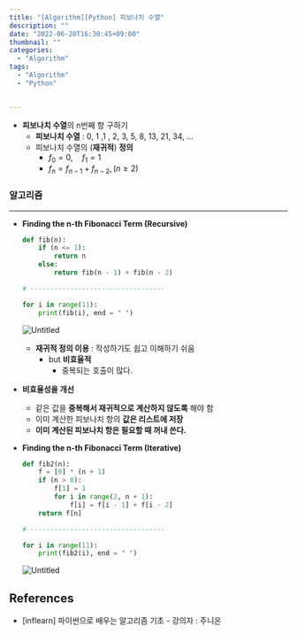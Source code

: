 ```yaml
---
title: "[Algorithm][Python] 피보나치 수열"
description: ""
date: "2022-06-20T16:30:45+09:00"
thumbnail: ""
categories:
  - "Algorithm"
tags:
  - "Algorithm"
  - "Python"


---
```

<!--more-->

- **피보나치 수열**의 n번째 항 구하기
    - **피보나치 수열** : 0, 1 ,1 , 2, 3, 5, 8, 13, 21, 34, …
    - 피보나치 수열의 (**재귀적**) **정의**
        - $f_{0}=0,\quad f_{1} = 1$
        - $f_{n}=f_{n-1}+f_{n-2}, (n \geq 2)$

### 알고리즘

---

- **Finding the n-th Fibonacci Term (Recursive)**
    
    ```python
    def fib(n):
    	if (n <= 1):
    		return n
    	else:
    		return fib(n - 1) + fib(n - 2)
    
    # ----------------------------------
    
    for i in range(11):
    	print(fib(i), end = " ")
    ```
    
    ![Untitled](/images/algorithm/lang_python/피보나치_수열/Untitled.png)
    
    - **재귀적 정의 이용** : 작성하기도 쉽고 이해하기 쉬움
        - but **비효율적**
            - 중복되는 호출이 많다.
- **비효율성을 개선**
    - 같은 값을 **중복해서 재귀적으로 계산하지 않도록** 해야 함
    - 이미 계산한 피보나치 항의 **값은 리스트에 저장**
    - **이미 계산된 피보나치 항은 필요할 때 꺼내 쓴다.**
- **Finding the n-th Fibonacci Term (Iterative)**
    
    ```python
    def fib2(n):
    	f = [0] * (n + 1)
    	if (n > 0):
    		f[1] = 1
    		for i in range(2, n + 1):
    			f[i] = f[i - 1] + f[i - 2]
    	return f[n]
    
    # ----------------------------------
    
    for i in range(11):
    	print(fib2(i), end = " ")
    ```
    
    ![Untitled](/images/algorithm/lang_python/피보나치_수열/Untitled%201.png)
    

## References

- [inflearn] 파이썬으로 배우는 알고리즘 기초 - 강의자 : 주니온